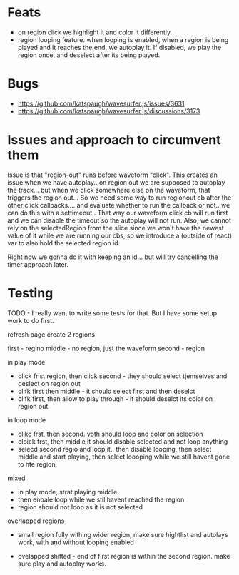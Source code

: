 # Feats

- on region click we highlight it and color it differently.
- region looping feature. when looping is enabled, when a region is being played and it reaches the end, we autoplay it. If disabled, we play the region once, and deselect after its being played.

# Bugs

- https://github.com/katspaugh/wavesurfer.js/issues/3631
- https://github.com/katspaugh/wavesurfer.js/discussions/3173

# Issues and approach to circumvent them

Issue is that "region-out" runs before waveform "click". This creates an issue when we have autoplay.. on region out we are supposed to autoplay the track... but when we click somewhere else on the waveform, that triggers the region out... So we need some way to run regionout cb after the other click callbacks.... and evaluate whether to run the callback or not.. we can do this with a settimeout.. That way our waveform click cb will run first and we can disable the timeout so the autoplay will not run.
Also, we cannot rely on the selectedRegion from the slice since we won't have the newest value of it while we are running our cbs, so we introduce a (outside of react) var to also hold the selected region id.

Right now we gonna do it with keeping an id... but will try cancelling the timer approach later.

# Testing

TODO - I really want to write some tests for that. But I have some setup work to do first.

refresh page
create 2 regions

first - regino
middle - no region, just the waveform
second - region

in play mode

- click frist region, then click second - they should select tjemselves and deslect on region out
- clifk first then middle - it should select first and then deselct
- clifk first, then allow to play through - it should deselct its color on region out

in loop mode

- clikc frst, then second. voth should loop and color on selection
- cloick frst, then middle it should disable selected and not loop anything
- selecd second regio and loop it.. then disable looping, then select middle and start playing, then select loooping while we still havent gone to hte region,

mixed

- in play mode, strat playing middle
- then enbale loop while we stil havent reached the region
- region should not loop as it is not selected

overlapped regions

- small region fully withing wider region, make sure hightlist and autolays work, with and without looping enabled

- ovelapped shifted - end of first region is within the second region. make sure play and autoplay works.
